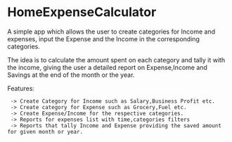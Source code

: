 HomeExpenseCalculator
=====================

A simple app which allows the user to create categories for Income and expenses,
input the Expense and the Income in the corresponding categories.

The idea is to calculate the amount spent on each category and tally it with the income,
giving the user a detailed report on Expense,Income and Savings at the end of the month or the year.


Features:
   
     -> Create Category for Income such as Salary,Business Profit etc.
     -> Create category for Expense such as Grocery,Fuel etc.
     -> Create Expense/Income for the respective categories.
     -> Reports for expenses list with time,categories filters
     -> Reports that tally Income and Expense providing the saved amount for given month or year.
